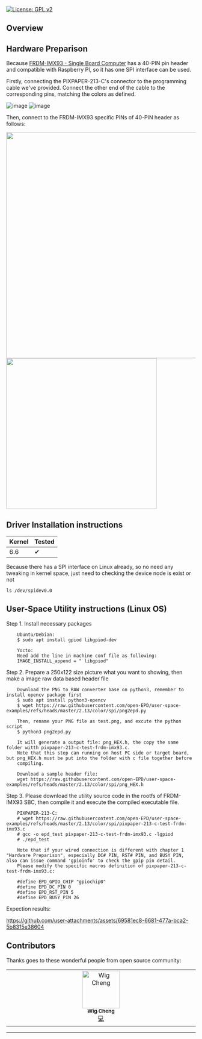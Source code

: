 [![License: GPL v2](https://img.shields.io/badge/License-GPL%20v2-blue.svg)](https://www.gnu.org/licenses/old-licenses/gpl-2.0.en.html)

## Overview

## Hardware Preparison

Because [FRDM-IMX93 - Single Board Computer](https://youtu.be/ZpD9j6_nsNI?si=w4PjBL8ydYqj8hmg) has a 40-PIN pin header and compatible with Raspberry PI, so it has one SPI interface can be used.

Firstly, connecting the PIXPAPER-213-C's connector to the programming cable we've provided. Connect the other end of the cable to the corresponding pins, matching the colors as defined.

![image](https://github.com/user-attachments/assets/af657fcd-c5c5-4a54-b7a7-40c95f902b9c)
![image](https://github.com/user-attachments/assets/6ae059a1-9711-4d93-b800-46bffb24d128)



Then, connect to the FRDM-IMX93 specific PINs of 40-PIN header as follows:

<img src="https://github.com/user-attachments/assets/af0d0f76-5212-4ceb-ab12-6904166d30d0" width="600"> <br>
<img src="https://github.com/user-attachments/assets/deae640f-062d-47e9-8889-c7c233c8f22b" width="400">




## Driver Installation instructions

|Kernel|Tested|
|---|---|
| 6.6 |&#10004;|

Because there has a SPI interface on Linux already, so no need any tweaking in kernel space, just need to checking the device node is exist or not <br>

    ls /dev/spidev0.0
 

## User-Space Utility instructions (Linux OS)

Step 1. Install necessary packages

        Ubuntu/Debian:
        $ sudo apt install gpiod libgpiod-dev

        Yocto:
        Need add the line in machine conf file as following:
        IMAGE_INSTALL_append = " libgpiod"


Step 2. Prepare a 250x122 size picture what you want to showing, then make a image raw data based header file

        Download the PNG to RAW converter base on python3, remember to install opencv package first
        $ sudo apt install python3-opencv
        $ wget https://raw.githubusercontent.com/open-EPD/user-space-examples/refs/heads/master/2.13/color/spi/png2epd.py

        Then, rename your PNG file as test.png, and excute the python script
        $ python3 png2epd.py

        It will generate a output file: png_HEX.h, the copy the same folder witth pixpaper-213-c-test-frdm-imx93.c.
        Note that this step can running on host PC side or target board, but png_HEX.h must be put into the folder with c file together before 
        compiling.

        Download a sample header file:
        wget https://raw.githubusercontent.com/open-EPD/user-space-examples/refs/heads/master/2.13/color/spi/png_HEX.h


Step 3. Please download the utility source code in the rootfs of FRDM-IMX93 SBC, then compile it and execute the compiled executable file.

        PIXPAPER-213-C:
        # wget https://raw.githubusercontent.com/open-EPD/user-space-examples/refs/heads/master/2.13/color/spi/pixpaper-213-c-test-frdm-imx93.c
        # gcc -o epd_test pixpaper-213-c-test-frdm-imx93.c -lgpiod
        # ./epd_test

        Note that if your wired connection is different with chapter 1 "Hardware Preparison", especially DC# PIN, RST# PIN, and BUSY PIN, also can issue command 'gpioinfo' to check the gpip pin detail. 
        Please modify the specific macros definition of pixpaper-213-c-test-frdm-imx93.c:

        #define EPD_GPIO_CHIP "gpiochip0"
        #define EPD_DC_PIN 0
        #define EPD_RST_PIN 5
        #define EPD_BUSY_PIN 26


Expection results: <br>



https://github.com/user-attachments/assets/69581ec8-6681-477a-bca2-5b8315e38604






## Contributors

Thanks goes to these wonderful people from open source community:

<!-- ALL-CONTRIBUTORS-LIST:START - Do not remove or modify this section -->
<!-- prettier-ignore-start -->
<!-- markdownlint-disable -->
<table>
  <tbody>
    <tr>
        <td align="center" valign="top" width="14.28%"><a href="https://github.com/wigcheng"><img src="https://avatars.githubusercontent.com/u/7148592?v=4" width="100px;" alt="Wig Cheng"/><br /><sub><b>Wig Cheng</b></sub></a><br /><a href="https://github.com/wigcheng/open-epd/commits?author=wigcheng" title="Code">💻</a></td>
    </tr>
  </tbody>
</table>

<!-- markdownlint-restore -->
<!-- prettier-ignore-end -->

<!-- ALL-CONTRIBUTORS-LIST:END -->

---
